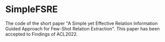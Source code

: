 # SimpleFSRE
The code of the short paper "A Simple yet Effective Relation Information Guided Approach for Few-Shot Relation Extraction". This paper has been accepted to Findings of ACL2022.
